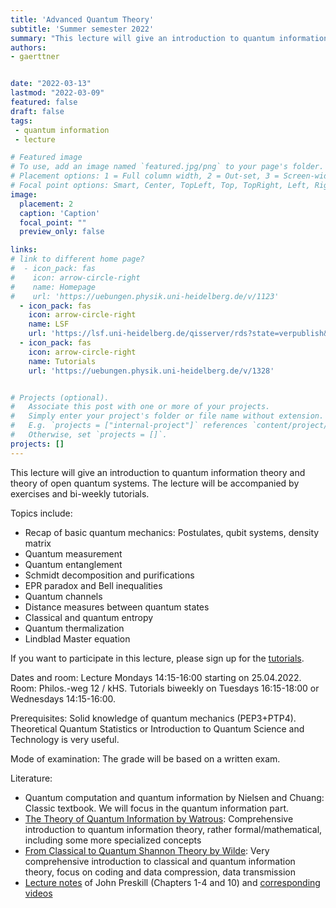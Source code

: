 ```yaml
---
title: 'Advanced Quantum Theory'
subtitle: 'Summer semester 2022'
summary: "This lecture will give an introduction to quantum information theory and theory of open quantum systems and will be accompanied by exercises and bi-weekly tutorials."
authors:
- gaerttner


date: "2022-03-13"
lastmod: "2022-03-09"
featured: false
draft: false
tags:
 - quantum information
 - lecture

# Featured image
# To use, add an image named `featured.jpg/png` to your page's folder.
# Placement options: 1 = Full column width, 2 = Out-set, 3 = Screen-width
# Focal point options: Smart, Center, TopLeft, Top, TopRight, Left, Right, BottomLeft, Bottom, BottomRight
image:
  placement: 2
  caption: 'Caption'
  focal_point: ""
  preview_only: false

links:
# link to different home page?
#  - icon_pack: fas
#    icon: arrow-circle-right
#    name: Homepage
#    url: 'https://uebungen.physik.uni-heidelberg.de/v/1123'
  - icon_pack: fas
    icon: arrow-circle-right
    name: LSF
    url: 'https://lsf.uni-heidelberg.de/qisserver/rds?state=verpublish&status=init&vmfile=no&publishid=339052&moduleCall=webInfo&publishConfFile=webInfo&publishSubDir=veranstaltung'
  - icon_pack: fas
    icon: arrow-circle-right
    name: Tutorials
    url: 'https://uebungen.physik.uni-heidelberg.de/v/1328'


# Projects (optional).
#   Associate this post with one or more of your projects.
#   Simply enter your project's folder or file name without extension.
#   E.g. `projects = ["internal-project"]` references `content/project/deep-learning/index.md`.
#   Otherwise, set `projects = []`.
projects: []
---
```


This lecture will give an introduction to quantum information theory and theory of open quantum systems. The lecture will be accompanied by exercises and bi-weekly tutorials.

Topics include:
- Recap of basic quantum mechanics: Postulates, qubit systems, density matrix
- Quantum measurement
- Quantum entanglement
- Schmidt decomposition and purifications
- EPR paradox and Bell inequalities
- Quantum channels
- Distance measures between quantum states
- Classical and quantum entropy
- Quantum thermalization
- Lindblad Master equation

If you want to participate in this lecture, please sign up for the [tutorials](https://uebungen.physik.uni-heidelberg.de/vorlesung/20221/1484).

Dates and room: Lecture Mondays 14:15-16:00 starting on 25.04.2022. Room: Philos.-weg 12 / kHS. Tutorials biweekly on Tuesdays 16:15-18:00 or Wednesdays 14:15-16:00.

Prerequisites: Solid knowledge of quantum mechanics (PEP3+PTP4). Theoretical Quantum Statistics or Introduction to Quantum Science and Technology is very useful.

Mode of examination: The grade will be based on a written exam.

Literature:
- Quantum computation and quantum information by Nielsen and Chuang: Classic textbook. We will focus in the quantum information part.
- [The Theory of Quantum Information by Watrous](https://cs.uwaterloo.ca/~watrous/TQI/): Comprehensive introduction to quantum information theory, rather formal/mathematical, including some more specialized concepts
- [From Classical to Quantum Shannon Theory by Wilde](https://arxiv.org/abs/1106.1445): Very comprehensive introduction to classical and quantum information theory, focus on coding and data compression, data transmission
- [Lecture notes](http://theory.caltech.edu/~preskill/ph219/index.html#lecture) of John Preskill (Chapters 1-4 and 10) and [corresponding videos](https://www.youtube.com/playlist?list=PL0ojjrEqIyPy-1RRD8cTD_lF1hflo89Iu)
